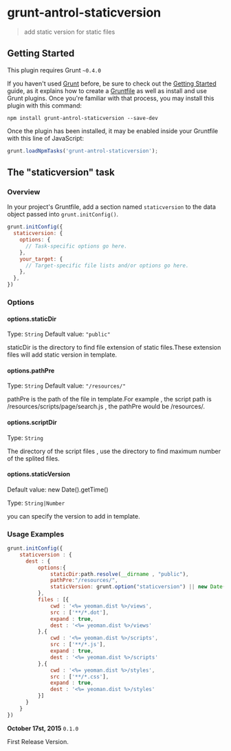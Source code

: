 # grunt-antrol-staticversion

> add static version for static files

## Getting Started
This plugin requires Grunt `~0.4.0`

If you haven't used [Grunt](http://gruntjs.com/) before, be sure to check out the [Getting Started](http://gruntjs.com/getting-started) guide, as it explains how to create a [Gruntfile](http://gruntjs.com/sample-gruntfile) as well as install and use Grunt plugins. Once you're familiar with that process, you may install this plugin with this command:

```shell
npm install grunt-antrol-staticversion --save-dev
```

Once the plugin has been installed, it may be enabled inside your Gruntfile with this line of JavaScript:

```js
grunt.loadNpmTasks('grunt-antrol-staticversion');
```

## The "staticversion" task

### Overview
In your project's Gruntfile, add a section named `staticversion` to the data object passed into `grunt.initConfig()`.

```js
grunt.initConfig({
  staticversion: {
    options: {
      // Task-specific options go here.
    },
    your_target: {
      // Target-specific file lists and/or options go here.
    },
  },
})
```

### Options

#### options.staticDir

Type: `String`
Default value: `"public"`

staticDir is the directory to find file extension of static files.These extension files will add static version in template.



#### options.pathPre

Type: `String`
Default value: `"/resources/"`

pathPre is the path of the file in template.For example , the script path is /resources/scripts/page/search.js , the pathPre would be /resources/.

#### options.scriptDir

Type: `String`

The directory of the script files , use the directory to find maximum number of the splited files.


#### options.staticVersion
Default value: new Date().getTime()

Type: `String|Number`

you can specify the version to add in template.



### Usage Examples

```js
grunt.initConfig({
    staticversion : {
      dest : {
          options:{
              staticDir:path.resolve(__dirname , "public"),
              pathPre:"/resources/",
              staticVersion: grunt.option("staticversion") || new Date().getTime()
          },
          files : [{
              cwd : '<%= yeoman.dist %>/views',
              src : ['**/*.dot'],
              expand : true,
              dest : '<%= yeoman.dist %>/views'
          },{
              cwd : '<%= yeoman.dist %>/scripts',
              src : ['**/*.js'],
              expand : true,
              dest : '<%= yeoman.dist %>/scripts'
          },{
              cwd : '<%= yeoman.dist %>/styles',
              src : ['**/*.css'],
              expand : true,
              dest : '<%= yeoman.dist %>/styles'
          }]
      }
    }
})
```



**October 17st, 2015** `0.1.0`

First Release Version.
